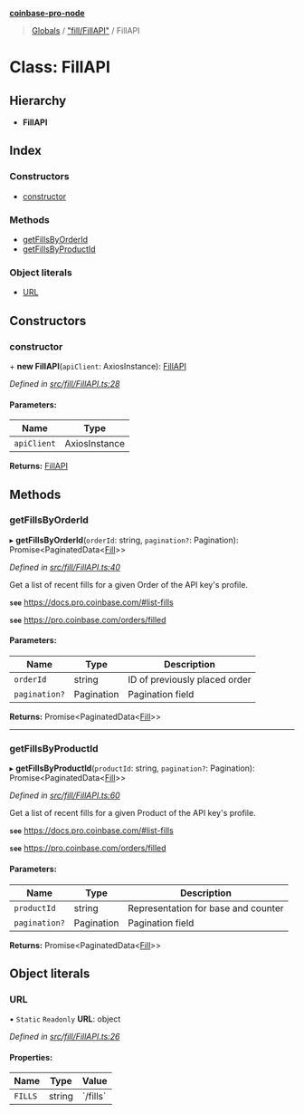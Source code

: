 **[coinbase-pro-node](../README.md)**

> [Globals](../globals.md) / ["fill/FillAPI"](../modules/_fill_fillapi_.md) / FillAPI

# Class: FillAPI

## Hierarchy

- **FillAPI**

## Index

### Constructors

- [constructor](_fill_fillapi_.fillapi.md#constructor)

### Methods

- [getFillsByOrderId](_fill_fillapi_.fillapi.md#getfillsbyorderid)
- [getFillsByProductId](_fill_fillapi_.fillapi.md#getfillsbyproductid)

### Object literals

- [URL](_fill_fillapi_.fillapi.md#url)

## Constructors

### constructor

\+ **new FillAPI**(`apiClient`: AxiosInstance): [FillAPI](_fill_fillapi_.fillapi.md)

_Defined in [src/fill/FillAPI.ts:28](https://github.com/bennycode/coinbase-pro-node/blob/e6678df/src/fill/FillAPI.ts#L28)_

#### Parameters:

| Name        | Type          |
| ----------- | ------------- |
| `apiClient` | AxiosInstance |

**Returns:** [FillAPI](_fill_fillapi_.fillapi.md)

## Methods

### getFillsByOrderId

▸ **getFillsByOrderId**(`orderId`: string, `pagination?`: Pagination): Promise<PaginatedData<[Fill](../interfaces/_fill_fillapi_.fill.md)\>\>

_Defined in [src/fill/FillAPI.ts:40](https://github.com/bennycode/coinbase-pro-node/blob/e6678df/src/fill/FillAPI.ts#L40)_

Get a list of recent fills for a given Order of the API key's profile.

**`see`** https://docs.pro.coinbase.com/#list-fills

**`see`** https://pro.coinbase.com/orders/filled

#### Parameters:

| Name          | Type       | Description                   |
| ------------- | ---------- | ----------------------------- |
| `orderId`     | string     | ID of previously placed order |
| `pagination?` | Pagination | Pagination field              |

**Returns:** Promise<PaginatedData<[Fill](../interfaces/_fill_fillapi_.fill.md)\>\>

---

### getFillsByProductId

▸ **getFillsByProductId**(`productId`: string, `pagination?`: Pagination): Promise<PaginatedData<[Fill](../interfaces/_fill_fillapi_.fill.md)\>\>

_Defined in [src/fill/FillAPI.ts:60](https://github.com/bennycode/coinbase-pro-node/blob/e6678df/src/fill/FillAPI.ts#L60)_

Get a list of recent fills for a given Product of the API key's profile.

**`see`** https://docs.pro.coinbase.com/#list-fills

**`see`** https://pro.coinbase.com/orders/filled

#### Parameters:

| Name          | Type       | Description                         |
| ------------- | ---------- | ----------------------------------- |
| `productId`   | string     | Representation for base and counter |
| `pagination?` | Pagination | Pagination field                    |

**Returns:** Promise<PaginatedData<[Fill](../interfaces/_fill_fillapi_.fill.md)\>\>

## Object literals

### URL

▪ `Static` `Readonly` **URL**: object

_Defined in [src/fill/FillAPI.ts:26](https://github.com/bennycode/coinbase-pro-node/blob/e6678df/src/fill/FillAPI.ts#L26)_

#### Properties:

| Name    | Type   | Value      |
| ------- | ------ | ---------- |
| `FILLS` | string | \`/fills\` |
